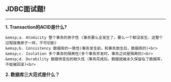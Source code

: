 ## JDBC面试题!
---

__1. Transaction的ACID是什么?__ <br>
```
&emsp;a. Atomicity 整个事务的原子性 (事务要么全发生了，要么一个都没发生，这整个过程就像原子一样，不可切割)
&emsp;b. Consistency 数据库的一致性(事务发生前，和事务放生后，数据库的)<br>
&emsp;c. Isolation 多个事务的隔离性(多个事务并发时，事务之间是隔离的)<br>
&emsp;d. Durability 数据改变后的耐久性（事务完成后，数据就被永久保留在了数据库，不能被回滚)<br>
```

__2. 数据库三大范式是什么？__
